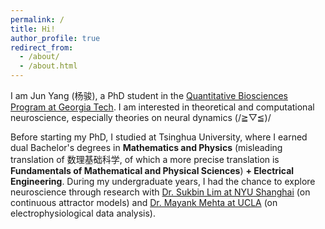 ```yaml
---
permalink: /
title: Hi!
author_profile: true
redirect_from: 
  - /about/
  - /about.html
---
```


I am Jun Yang (杨骏), a PhD student in the [Quantitative Biosciences Program at Georgia Tech](https://www.qbios.gatech.edu/). I am interested in theoretical and computational neuroscience, especially theories on neural dynamics (/≧▽≦)/

Before starting my PhD, I studied at Tsinghua University, where I earned dual Bachelor's degrees in **Mathematics and Physics** (misleading translation of 数理基础科学, of which a more precise translation is **Fundamentals of Mathematical and Physical Sciences**) **+ Electrical Engineering**. During my undergraduate years, I had the chance to explore neuroscience through research with [Dr. Sukbin Lim at NYU Shanghai](https://shanghai.nyu.edu/academics/faculty/directory/sukbin-lim) (on continuous attractor models) and [Dr. Mayank Mehta at UCLA](https://mayank.pa.ucla.edu/) (on electrophysiological data analysis).
